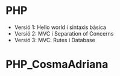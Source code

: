 # PHP
- Versió 1: Hello world i sintaxis bàsica
- Versió 2: MVC i Separation of Concerns
- Versió 3: MVC: Rutes i Database
# PHP_CosmaAdriana

